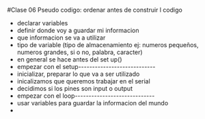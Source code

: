 #Clase 06
Pseudo codigo: ordenar antes de construir l codigo
- declarar variables
- definir donde voy a guardar mi informacion
- que informacion se va a utilizar
- tipo de variable (tipo de almacenamiento ej: numeros pequeños, numeros grandes, si o no, palabra, caracter)
- en general se hace antes del set up()
- empezar con el setup----------------------------
- inicializar, preparar lo que va a ser utilizado
- inicalizamos que queremos trabajar en el serial
- decidimos si los pines son input o output
- empezar con el loop-----------------------------
- usar variables para guardar la informacion del mundo
- 
